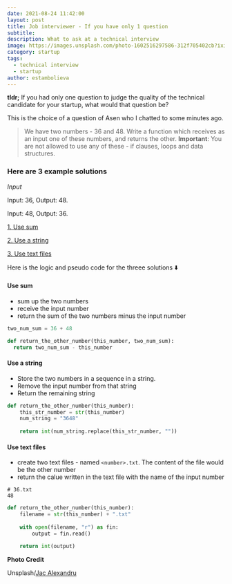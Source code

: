 ```yaml
---
date: 2021-08-24 11:42:00
layout: post
title: Job interviewer - If you have only 1 question
subtitle: 
description: What to ask at a technical interview
image: https://images.unsplash.com/photo-1602516297586-312f705402cb?ixid=MnwxMjA3fDB8MHxwaG90by1wYWdlfHx8fGVufDB8fHx8&ixlib=rb-1.2.1&auto=format&fit=crop&w=967&q=80
category: startup
tags:
  - technical interview
  - startup
author: estambolieva
---
```


**tldr;** If you had only one question to judge the quality of the technical candidate for your startup, what would that question be?

This is the choice of a question of Asen who I chatted to some minutes ago.

> We have two numbers - 36 and 48. Write a function which receives as an input one of these numbers, and returns the other. **Important**: You are not allowed to use any of these - if clauses, loops and data structures. 



### Here are 3 example solutions

*Input*


Input: 36, Output: 48.


Input: 48, Output: 36.



[1. Use sum](#sol-disk-array)

[2. Use a string](#sol-string)

[3. Use text files](#sol-text-file)


Here is the logic and pseudo code for the threee solutions :arrow_down:


#### Use sum <a name="sol-disk-arrayr"></a>

* sum up the two numbers
* receive the input number
* return the sum of the two numbers minus the input number

```py
two_num_sum = 36 + 48

def return_the_other_number(this_number, two_num_sum):
  return two_num_sum - this_number
```

#### Use a string <a name="sol-string"></a>

* Store the two numbers in a sequence in a string.
* Remove the input number from that string
* Return the remaining string


```py
def return_the_other_number(this_number):
    this_str_number = str(this_number)
    num_string = "3648"
    
    return int(num_string.replace(this_str_number, ""))
```

#### Use text files <a name="sol-text-file"></a>

* create two text files - named `<number>.txt`. The content of the file would be the other number
* return the calue written in the text file with the name of the input number


```
# 36.txt
48
```

```py
def return_the_other_number(this_number):
    filename = str(this_number) + ".txt"
    
    with open(filename, "r") as fin:
        output = fin.read()

    return int(output)
```


**Photo Credit**

Unsplash/[Jac Alexandru](https://unsplash.com/@rolls0ut)
